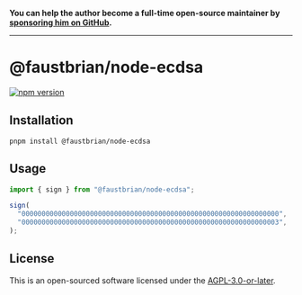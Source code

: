 **You can help the author become a full-time open-source maintainer by [sponsoring him on GitHub](https://github.com/sponsors/faustbrian).**

---

# @faustbrian/node-ecdsa

[![npm version](https://badgen.net/npm/v/@faustbrian/node-ecdsa)](https://npm.im/@faustbrian/node-ecdsa)

## Installation

```
pnpm install @faustbrian/node-ecdsa
```

## Usage

```ts
import { sign } from "@faustbrian/node-ecdsa";

sign(
  "0000000000000000000000000000000000000000000000000000000000000000",
  "0000000000000000000000000000000000000000000000000000000000000003",
);
```

## License

This is an open-sourced software licensed under the [AGPL-3.0-or-later](LICENSE).
